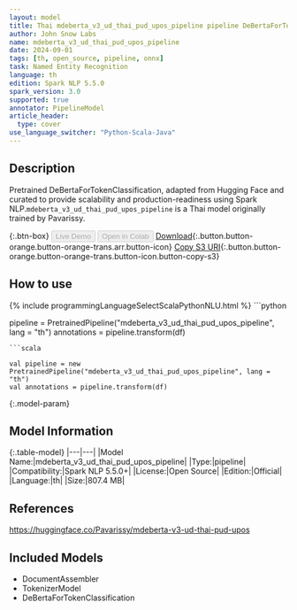 ```yaml
---
layout: model
title: Thai mdeberta_v3_ud_thai_pud_upos_pipeline pipeline DeBertaForTokenClassification from Pavarissy
author: John Snow Labs
name: mdeberta_v3_ud_thai_pud_upos_pipeline
date: 2024-09-01
tags: [th, open_source, pipeline, onnx]
task: Named Entity Recognition
language: th
edition: Spark NLP 5.5.0
spark_version: 3.0
supported: true
annotator: PipelineModel
article_header:
  type: cover
use_language_switcher: "Python-Scala-Java"
---
```


## Description

Pretrained DeBertaForTokenClassification, adapted from Hugging Face and curated to provide scalability and production-readiness using Spark NLP.`mdeberta_v3_ud_thai_pud_upos_pipeline` is a Thai model originally trained by Pavarissy.

{:.btn-box}
<button class="button button-orange" disabled>Live Demo</button>
<button class="button button-orange" disabled>Open in Colab</button>
[Download](https://s3.amazonaws.com/auxdata.johnsnowlabs.com/public/models/mdeberta_v3_ud_thai_pud_upos_pipeline_th_5.5.0_3.0_1725233205299.zip){:.button.button-orange.button-orange-trans.arr.button-icon}
[Copy S3 URI](s3://auxdata.johnsnowlabs.com/public/models/mdeberta_v3_ud_thai_pud_upos_pipeline_th_5.5.0_3.0_1725233205299.zip){:.button.button-orange.button-orange-trans.button-icon.button-copy-s3}

## How to use



<div class="tabs-box" markdown="1">
{% include programmingLanguageSelectScalaPythonNLU.html %}
```python

pipeline = PretrainedPipeline("mdeberta_v3_ud_thai_pud_upos_pipeline", lang = "th")
annotations =  pipeline.transform(df)   

```
```scala

val pipeline = new PretrainedPipeline("mdeberta_v3_ud_thai_pud_upos_pipeline", lang = "th")
val annotations = pipeline.transform(df)

```
</div>

{:.model-param}
## Model Information

{:.table-model}
|---|---|
|Model Name:|mdeberta_v3_ud_thai_pud_upos_pipeline|
|Type:|pipeline|
|Compatibility:|Spark NLP 5.5.0+|
|License:|Open Source|
|Edition:|Official|
|Language:|th|
|Size:|807.4 MB|

## References

https://huggingface.co/Pavarissy/mdeberta-v3-ud-thai-pud-upos

## Included Models

- DocumentAssembler
- TokenizerModel
- DeBertaForTokenClassification
